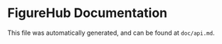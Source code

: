 FigureHub Documentation
=====================

This file was automatically generated, and can be found at `doc/api.md`.
